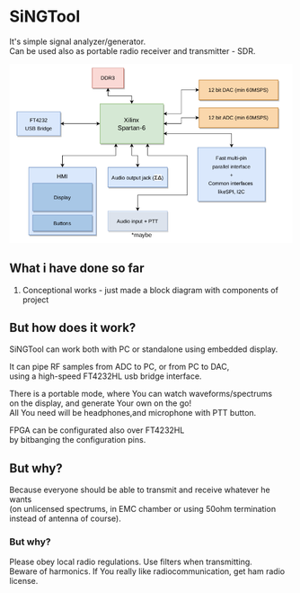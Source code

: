 # SiNGTool
It's simple signal analyzer/generator.  
Can be used also as portable radio receiver and transmitter - SDR.


![Block diagram of SiNGTool](block-diagram.png)


## What i have done so far
1. Conceptional works - just made a block diagram with components of project

## But how does it work?
SiNGTool can work both with PC or standalone using embedded display.

It can pipe RF samples from ADC to PC, or from PC to DAC,  
using a high-speed FT4232HL usb bridge interface.

There is a portable mode, where You can watch waveforms/spectrums  
on the display, and generate Your own on the go!  
All You need will be headphones,and microphone with PTT button.

FPGA can be configurated also over FT4232HL  
by bitbanging the configuration pins.


## But why?

Because everyone should be able to transmit and receive whatever he wants  
(on unlicensed spectrums, in EMC chamber or using 50ohm termination instead of antenna of course).

### But why?
Please obey local radio regulations. Use filters when transmitting.  
Beware of harmonics. If You really like radiocommunication, get ham radio license.
